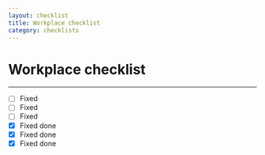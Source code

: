 ```yaml
---
layout: checklist
title: Workplace checklist
category: checklists
---
```

# Workplace checklist

---

* [ ] Fixed
* [ ] Fixed
* [ ] Fixed
* [x] Fixed done
* [x] Fixed done
* [x] Fixed done
